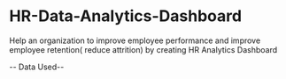 # HR-Data-Analytics-Dashboard

Help an organization to improve employee performance and improve employee retention( reduce attrition) by creating HR Analytics Dashboard

-- Data Used--


